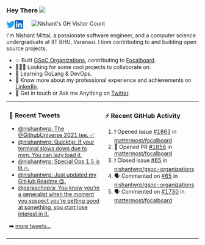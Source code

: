 ### Hey There <img src="https://media.giphy.com/media/hvRJCLFzcasrR4ia7z/giphy.gif" width="25px">
<a href="https://urls.nishantwrp.com/twitter-github" target="_blank">
  <img align="left" alt="Nishant's Twitter" width="22px" src="./assets/twitter.svg" />
</a>
<a href="https://urls.nishantwrp.com/linkedin-github" target="_blank">
  <img align="left" alt="Nishant's LinkedIn" width="22px" src="./assets/linkedin.svg" />
</a>
<a href="https://urls.nishantwrp.com/site-github" target="_blank">
  <img align="left" alt="Nishant's Site" width="22px" src="./assets/globe.svg" />
</a>
<img src="https://komarev.com/ghpvc/?username=nishantwrp" alt="Nishant's GH Visitor Count" />

I'm Nishant Mittal, a passionate software engineer, and a computer science undergraduate at IIT BHU, Varanasi. I love contributing to and building open source projects.

- ✨ Built [GSoC Organizations](https://www.gsocorganizations.dev/), contributing to [Focalboard](https://github.com/mattermost/focalboard).
- 👨🏽‍💻 Looking for some cool projects to collaborate on.
- 🌱 Learning GoLang & DevOps.
- 🚀 Know more about my professional experience and achievements on [LinkedIn](https://urls.nishantwrp.com/linkedin-github).
- 💬 Get in touch or Ask me Anything on [Twitter](https://urls.nishantwrp.com/twitter-github).

<table><tr>
<td valign="top" width="50%">

### 📱 Recent Tweets
<!-- TWITTER:START -->
- [@nishantwrp: The @GithubUniverse 2021 tee. ✅](https://rss.app/articles/cb4e791f6f6d729c074351566bd3a7c508111d6e1136a1e9c3ec930d979628d4f61eb1492ac7df6cf5a16a79d715079664dd60e6c2157e1c82)
- [@nishantwrp: Quicktip: If your terminal slows down due to nvm. You can lazy load it.](https://rss.app/articles/cb4e791f6f6d729c074351566bd3a7c508111d6e1136a1e9c3ec930d979628d4f61eb1492ac7df6cf5a06b79d814099768d06de2c116721589)
- [@nishantwrp: Special Ops 1.5 is lit 🔥.](https://rss.app/articles/cb4e791f6f6d729c074351566bd3a7c508111d6e1136a1e9c3ec930d979628d4f61eb1492ac7df6cf5a36d75d6120e9764d168e7c714731d8d)
- [@nishantwrp: Just updated my GitHub Readme 🙃.](https://rss.app/articles/cb4e791f6f6d729c074351566bd3a7c508111d6e1136a1e9c3ec930d979628d4f61eb1492ac7df6cf5a36a7bd6120d9169d060e8c211791d82)
- [@paraschopra: You know you’re a generalist when the moment you suspect you’re getting good at something, you start lose interest in it.](https://rss.app/articles/cb4e791f6f6d729c074351566bd3a7c508111d6e0f3ea0e0d1e18f1595946688f10ba4482c9bc169f7a46a75db110a9562d660e2c4117f10883c)
<!-- TWITTER:END -->
➡️ [more tweets...](https://twitter.com/nishantwrp)

</td>
<td valign="top" width="50%">

### ⚡ Recent GitHub Activity
<!--START_SECTION:activity-->
1. ❗️ Opened issue [#1863](https://github.com/mattermost/focalboard/issues/1863) in [mattermost/focalboard](https://github.com/mattermost/focalboard)
2. 💪 Opened PR [#1856](https://github.com/mattermost/focalboard/pull/1856) in [mattermost/focalboard](https://github.com/mattermost/focalboard)
3. ❗️ Closed issue [#65](https://github.com/nishantwrp/gsoc-organizations/issues/65) in [nishantwrp/gsoc-organizations](https://github.com/nishantwrp/gsoc-organizations)
4. 🗣 Commented on [#65](https://github.com/nishantwrp/gsoc-organizations/issues/65) in [nishantwrp/gsoc-organizations](https://github.com/nishantwrp/gsoc-organizations)
5. 🗣 Commented on [#1730](https://github.com/mattermost/focalboard/issues/1730) in [mattermost/focalboard](https://github.com/mattermost/focalboard)
<!--END_SECTION:activity-->

</td>
</tr></table>
